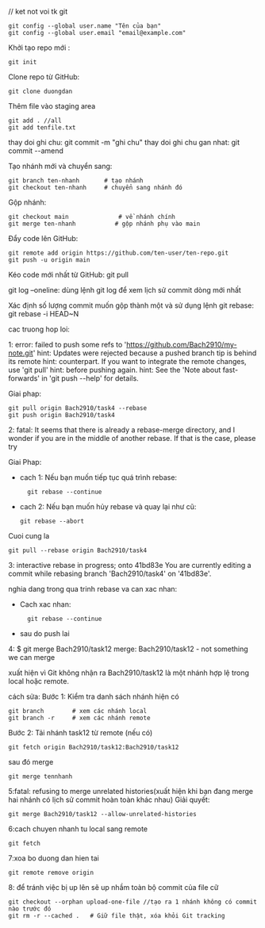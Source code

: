 //
ket not voi tk git

    git config --global user.name "Tên của bạn"
    git config --global user.email "email@example.com"

Khởi tạo repo mới : 
    
    git init

Clone repo từ GitHub:

    git clone duongdan

Thêm file vào staging area
    
    git add . //all
    git add tenfile.txt 

thay doi ghi chu: git commit -m "ghi chu"
thay doi ghi chu gan nhat: git commit --amend

Tạo nhánh mới và chuyển sang: 

    git branch ten-nhanh       # tạo nhánh
    git checkout ten-nhanh     # chuyển sang nhánh đó
Gộp nhánh:
    
    git checkout main              # về nhánh chính
    git merge ten-nhanh           # gộp nhánh phụ vào main

Đẩy code lên GitHub:
    
    git remote add origin https://github.com/ten-user/ten-repo.git
    git push -u origin main

Kéo code mới nhất từ GitHub: git pull

git log –oneline: dùng lệnh git log để xem lịch sử commit dòng mới nhất

Xác định số lượng commit muốn gộp thành một và sử dụng lệnh git rebase: git rebase -i HEAD~N


cac truong hop loi:

1:  error: failed to push some refs to 'https://github.com/Bach2910/my-note.git'
    hint: Updates were rejected because a pushed branch tip is behind its remote
    hint: counterpart. If you want to integrate the remote changes, use 'git pull'
    hint: before pushing again.
    hint: See the 'Note about fast-forwards' in 'git push --help' for details.

Giai phap:

    git pull origin Bach2910/task4 --rebase
    git push origin Bach2910/task4

2: fatal: It seems that there is already a rebase-merge directory, and
I wonder if you are in the middle of another rebase.  If that is the
case, please try    

Giai Phap:
+ cach 1: Nếu bạn muốn tiếp tục quá trình rebase:

        git rebase --continue

+ cach 2: Nếu bạn muốn hủy rebase và quay lại như cũ:

      git rebase --abort
Cuoi cung la 
    
    git pull --rebase origin Bach2910/task4

3: interactive rebase in progress; onto 41bd83e
You are currently editing a commit while rebasing branch 'Bach2910/task4' on '41bd83e'.


nghia dang trong qua trinh rebase va can xac nhan:
    
- Cach xac nhan: 
    
        git rebase --continue
- sau do push lai

4: $ git merge Bach2910/task12
merge: Bach2910/task12 - not something we can merge

xuất hiện vì Git không nhận ra Bach2910/task12 là một nhánh hợp lệ trong local hoặc remote.

cách sửa:
Bước 1: Kiểm tra danh sách nhánh hiện có

    git branch        # xem các nhánh local
    git branch -r     # xem các nhánh remote
Bước 2:  Tải nhánh task12 từ remote (nếu có)

    git fetch origin Bach2910/task12:Bach2910/task12
sau đó merge
    
    git merge tennhanh
5:fatal: refusing to merge unrelated histories(xuất hiện khi bạn đang merge hai nhánh có lịch sử commit hoàn toàn khác nhau)
Giải quyết:

    git merge Bach2910/task12 --allow-unrelated-histories

6:cach chuyen nhanh tu local sang remote

    git fetch

7:xoa bo duong dan hien tai
    
    git remote remove origin
8: để tránh việc bị up lên sẽ up nhầm toàn bộ commit của file cữ

    git checkout --orphan upload-one-file //tạo ra 1 nhánh không có commit nào trước đó
    git rm -r --cached .   # Giữ file thật, xóa khỏi Git tracking